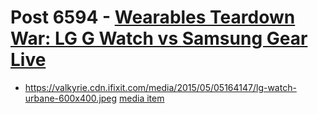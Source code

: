 # Post 6594 - [Wearables Teardown War: LG G Watch vs Samsung Gear Live](https://www.ifixit.com/News/6594/wearables-teardown)

- https://valkyrie.cdn.ifixit.com/media/2015/05/05164147/lg-watch-urbane-600x400.jpeg [media item](media-27895.md)
